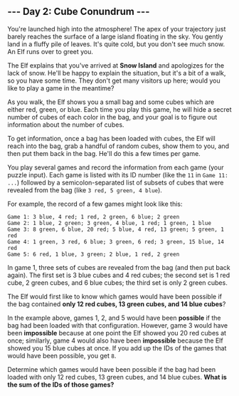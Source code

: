 ## --- Day 2: Cube Conundrum ---

You're launched high into the atmosphere! The apex of your trajectory just barely reaches the surface of a large island floating in the sky. You gently land in a fluffy pile of leaves. It's quite cold, but you don't see much snow. An Elf runs over to greet you.

The Elf explains that you've arrived at **Snow Island** and apologizes for the lack of snow. He'll be happy to explain the situation, but it's a bit of a walk, so you have some time. They don't get many visitors up here; would you like to play a game in the meantime?

As you walk, the Elf shows you a small bag and some cubes which are either red, green, or blue. Each time you play this game, he will hide a secret number of cubes of each color in the bag, and your goal is to figure out information about the number of cubes.

To get information, once a bag has been loaded with cubes, the Elf will reach into the bag, grab a handful of random cubes, show them to you, and then put them back in the bag. He'll do this a few times per game.

You play several games and record the information from each game (your puzzle input). Each game is listed with its ID number (like the ``11`` in ``Game 11: ...``) followed by a semicolon-separated list of subsets of cubes that were revealed from the bag (like ``3 red, 5 green, 4 blue``).

For example, the record of a few games might look like this:

    Game 1: 3 blue, 4 red; 1 red, 2 green, 6 blue; 2 green
    Game 2: 1 blue, 2 green; 3 green, 4 blue, 1 red; 1 green, 1 blue
    Game 3: 8 green, 6 blue, 20 red; 5 blue, 4 red, 13 green; 5 green, 1 red
    Game 4: 1 green, 3 red, 6 blue; 3 green, 6 red; 3 green, 15 blue, 14 red
    Game 5: 6 red, 1 blue, 3 green; 2 blue, 1 red, 2 green

In game 1, three sets of cubes are revealed from the bag (and then put back again). The first set is 3 blue cubes and 4 red cubes; the second set is 1 red cube, 2 green cubes, and 6 blue cubes; the third set is only 2 green cubes.

The Elf would first like to know which games would have been possible if the bag contained **only 12 red cubes, 13 green cubes, and 14 blue cubes**?

In the example above, games 1, 2, and 5 would have been **possible** if the bag had been loaded with that configuration. However, game 3 would have been **impossible** because at one point the Elf showed you 20 red cubes at once; similarly, game 4 would also have been **impossible** because the Elf showed you 15 blue cubes at once. If you add up the IDs of the games that would have been possible, you get ``8``.

Determine which games would have been possible if the bag had been loaded with only 12 red cubes, 13 green cubes, and 14 blue cubes. **What is the sum of the IDs of those games?**

